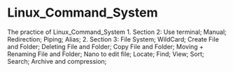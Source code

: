 # Linux_Command_System
The practice of Linux_Command_System
1.
Section 2:
Use terminal;
Manual;
Redirection;
Piping;
Alias;
2.
Section 3:
File System;
WildCard;
Create File and Folder;
Deleting File and Folder;
Copy File and Folder;
Moving + Renaming File and Folder;
Nano to edit file;
Locate;
Find;
View;
Sort;
Search;
Archive and compression;

